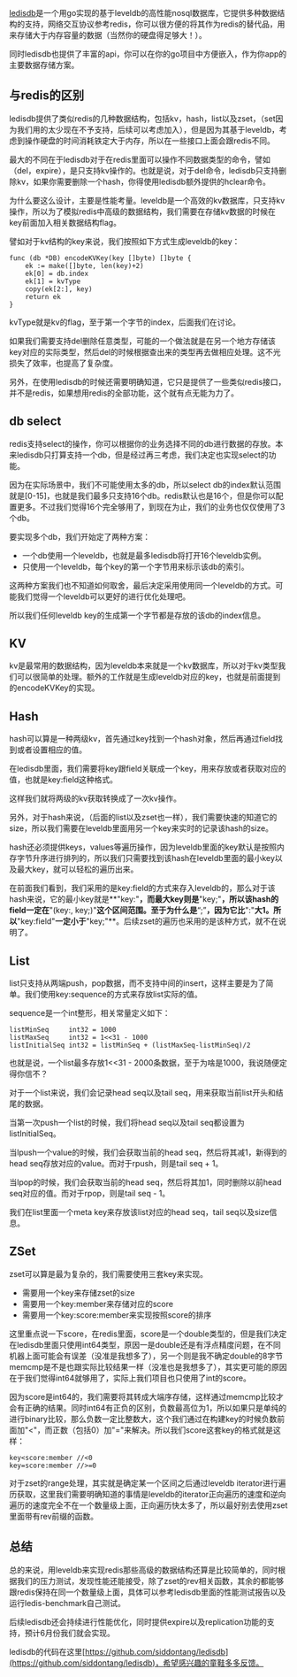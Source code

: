 [ledisdb](https://github.com/siddontang/ledisdb)是一个用go实现的基于leveldb的高性能nosql数据库，它提供多种数据结构的支持，网络交互协议参考redis，你可以很方便的将其作为redis的替代品，用来存储大于内存容量的数据（当然你的硬盘得足够大！）。

同时ledisdb也提供了丰富的api，你可以在你的go项目中方便嵌入，作为你app的主要数据存储方案。

## 与redis的区别

ledisdb提供了类似redis的几种数据结构，包括kv，hash，list以及zset，（set因为我们用的太少现在不予支持，后续可以考虑加入），但是因为其基于leveldb，考虑到操作硬盘的时间消耗铁定大于内存，所以在一些接口上面会跟redis不同。

最大的不同在于ledisdb对于在redis里面可以操作不同数据类型的命令，譬如（del，expire），是只支持kv操作的。也就是说，对于del命令，ledisdb只支持删除kv，如果你需要删除一个hash，你得使用ledisdb额外提供的hclear命令。

为什么要这么设计，主要是性能考量。leveldb是一个高效的kv数据库，只支持kv操作，所以为了模拟redis中高级的数据结构，我们需要在存储kv数据的时候在key前面加入相关数据结构flag。

譬如对于kv结构的key来说，我们按照如下方式生成leveldb的key：

    func (db *DB) encodeKVKey(key []byte) []byte {
        ek := make([]byte, len(key)+2)
        ek[0] = db.index
        ek[1] = kvType
        copy(ek[2:], key)
        return ek
    }
    
kvType就是kv的flag，至于第一个字节的index，后面我们在讨论。   

如果我们需要支持del删除任意类型，可能的一个做法就是在另一个地方存储该key对应的实际类型，然后del的时候根据查出来的类型再去做相应处理。这不光损失了效率，也提高了复杂度。

另外，在使用ledisdb的时候还需要明确知道，它只是提供了一些类似redis接口，并不是redis，如果想用redis的全部功能，这个就有点无能为力了。

## db select

redis支持select的操作，你可以根据你的业务选择不同的db进行数据的存放。本来ledisdb只打算支持一个db，但是经过再三考虑，我们决定也实现select的功能。

因为在实际场景中，我们不可能使用太多的db，所以select db的index默认范围就是[0-15]，也就是我们最多只支持16个db。redis默认也是16个，但是你可以配置更多。不过我们觉得16个完全够用了，到现在为止，我们的业务也仅仅使用了3个db。

要实现多个db，我们开始定了两种方案：

- 一个db使用一个leveldb，也就是最多ledisdb将打开16个leveldb实例。
- 只使用一个leveldb，每个key的第一个字节用来标示该db的索引。

这两种方案我们也不知道如何取舍，最后决定采用使用同一个leveldb的方式。可能我们觉得一个leveldb可以更好的进行优化处理吧。

所以我们任何leveldb key的生成第一个字节都是存放的该db的index信息。

## KV

kv是最常用的数据结构，因为leveldb本来就是一个kv数据库，所以对于kv类型我们可以很简单的处理。额外的工作就是生成leveldb对应的key，也就是前面提到的encodeKVKey的实现。


## Hash

hash可以算是一种两级kv，首先通过key找到一个hash对象，然后再通过field找到或者设置相应的值。

在ledisdb里面，我们需要将key跟field关联成一个key，用来存放或者获取对应的值，也就是key:field这种格式。
 
这样我们就将两级的kv获取转换成了一次kv操作。

另外，对于hash来说，（后面的list以及zset也一样），我们需要快速的知道它的size，所以我们需要在leveldb里面用另一个key来实时的记录该hash的size。
    
hash还必须提供keys，values等遍历操作，因为leveldb里面的key默认是按照内存字节升序进行排列的，所以我们只需要找到该hash在leveldb里面的最小key以及最大key，就可以轻松的遍历出来。

在前面我们看到，我们采用的是key:field的方式来存入leveldb的，那么对于该hash来说，它的最小key就是**"key:"**，而最大key则是**"key;"**，所以该hash的field一定在**"(key:, key;)"**这个区间范围。至于为什么是**“;”**，因为它比**":"**大1。所以**"key:field"**一定小于**"key;"**。后续zset的遍历也采用的是该种方式，就不在说明了。

## List

list只支持从两端push，pop数据，而不支持中间的insert，这样主要是为了简单。我们使用key:sequence的方式来存放list实际的值。

sequence是一个int整形，相关常量定义如下：

    listMinSeq     int32 = 1000
    listMaxSeq     int32 = 1<<31 - 1000
    listInitialSeq int32 = listMinSeq + (listMaxSeq-listMinSeq)/2

也就是说，一个list最多存放1<<31 - 2000条数据，至于为啥是1000，我说随便定得你信不？

对于一个list来说，我们会记录head seq以及tail seq，用来获取当前list开头和结尾的数据。

当第一次push一个list的时候，我们将head seq以及tail seq都设置为listInitialSeq。

当lpush一个value的时候，我们会获取当前的head seq，然后将其减1，新得到的head seq存放对应的value。而对于rpush，则是tail seq + 1。

当lpop的时候，我们会获取当前的head seq，然后将其加1，同时删除以前head seq对应的值。而对于rpop，则是tail seq - 1。

我们在list里面一个meta key来存放该list对应的head seq，tail seq以及size信息。

## ZSet

zset可以算是最为复杂的，我们需要使用三套key来实现。

- 需要用一个key来存储zset的size
- 需要用一个key:member来存储对应的score
- 需要用一个key:score:member来实现按照score的排序

这里重点说一下score，在redis里面，score是一个double类型的，但是我们决定在ledisdb里面只使用int64类型，原因一是double还是有浮点精度问题，在不同机器上面可能会有误差（没准是我想多了），另一个则是我不确定double的8字节memcmp是不是也跟实际比较结果一样（没准也是我想多了），其实更可能的原因在于我们觉得int64就够用了，实际上我们项目也只使用了int的score。

因为score是int64的，我们需要将其转成大端序存储，这样通过memcmp比较才会有正确的结果。同时int64有正负的区别，负数最高位为1，所以如果只是单纯的进行binary比较，那么负数一定比整数大，这个我们通过在构建key的时候负数前面加"<"，而正数（包括0）加"="来解决。所以我们score这套key的格式就是这样：

    key<score:member //<0
    key=score:member //>=0
    
对于zset的range处理，其实就是确定某一个区间之后通过leveldb iterator进行遍历获取，这里我们需要明确知道的事情是leveldb的iterator正向遍历的速度和逆向遍历的速度完全不在一个数量级上面，正向遍历快太多了，所以最好别去使用zset里面带有rev前缀的函数。

## 总结

总的来说，用leveldb来实现redis那些高级的数据结构还算是比较简单的，同时根据我们的压力测试，发现性能还能接受，除了zset的rev相关函数，其余的都能够跟redis保持在同一个数量级上面，具体可以参考ledisdb里面的性能测试报告以及运行ledis-benchmark自己测试。

后续ledisdb还会持续进行性能优化，同时提供expire以及replication功能的支持，预计6月份我们就会实现。

ledisdb的代码在这里[https://github.com/siddontang/ledisdb](https://github.com/siddontang/ledisdb)，希望感兴趣的童鞋多多反馈。